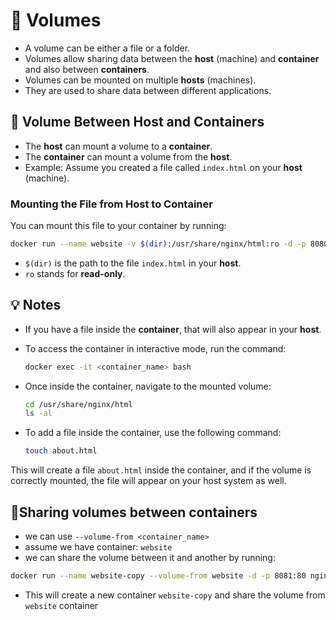 # 📑 Volumes

- A volume can be either a file or a folder.
- Volumes allow sharing data between the **host** (machine) and **container** and also between **containers**.
- Volumes can be mounted on multiple **hosts** (machines).
- They are used to share data between different applications.

## 📑 Volume Between **Host** and **Containers**

- The **host** can mount a volume to a **container**.
- The **container** can mount a volume from the **host**.
- Example: Assume you created a file called `index.html` on your **host** (machine).
  
### Mounting the File from **Host** to **Container**

You can mount this file to your container by running:

```bash
docker run --name website -v $(dir):/usr/share/nginx/html:ro -d -p 8080:80 nginx
```

- `$(dir)` is the path to the file `index.html` in your **host**.
- `ro` stands for **read-only**.

## 💡 Notes

- If you have a file inside the **container**, that will also appear in your **host**.
- To access the container in interactive mode, run the command:
  
  ```bash
  docker exec -it <container_name> bash
  ```
  
- Once inside the container, navigate to the mounted volume:
  
  ```bash
  cd /usr/share/nginx/html
  ls -al
  ```
  
- To add a file inside the container, use the following command:
  
  ```bash
  touch about.html
  ```
  
This will create a file `about.html` inside the container, and if the volume is correctly mounted, the file will appear on your host system as well.

## 📑Sharing volumes between **containers**
- we can use `--volume-from <container_name>`
- assume we have container: `website`
- we can share the volume between it and another by running:
```bash
docker run --name website-copy --volume-from website -d -p 8081:80 nginx
```
- This will create a new container `website-copy` and share the volume from `website` container